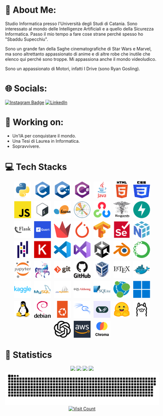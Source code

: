 # 💫 About Me:
Studio Informatica presso l'Università degli Studi di Catania. Sono interessato al mondo delle Intelligenze Artificiali e a quello della Sicurezza Informatica. Passo il mio tempo a fare cose strane perché spesso ho "Sbaddu Supecchiu".

Sono un grande fan della Saghe cinematografiche di Star Wars e Marvel, ma sono altrettanto appassionato di anime e di altre robe che inutile che elenco qui perché sono troppe. Mi appassiona anche il mondo videoludico.

Sono un appassionato di Motori, infatti I Drive (sono Ryan Gosling).



# 🌐 Socials:
[![Instagram Badge](https://img.shields.io/badge/Instagram-E4405F?style=for-the-badge&logo=instagram&logoColor=white)](https://www.instagram.com/giuseppe_bellamacina/)
[![LinkedIn](https://img.shields.io/badge/LinkedIn-%230077B5.svg?style=for-the-badge&logo=linkedin&logoColor=white)](https://www.linkedin.com/in/giuseppe-bellamacina-739b03204/)



# 🚀 Working on:
- Un'IA per conquistare il mondo.
- Una Tesi di Laurea in Informatica.
- Sopravvivere.



# 💻 Tech Stacks
<div style="display: flex; flex-wrap: wrap; gap: 10px; justify-content: center;">
    <img src="assets/img/python-original.svg" alt="Python" title="Python" width="55" height="55" style="background-color: white;">
    <img src="assets/img/c-original.svg" alt="C" title="C" width="55" height="55" style="background-color: white;">
    <img src="assets/img/cplusplus-original.svg" alt="C++" title="C++" width="55" height="55" style="background-color: white;">
    <img src="assets/img/csharp-original.svg" alt="C#" title="C#" width="55" height="55" style="background-color: white;">
    <img src="assets/img/java-original-wordmark.svg" alt="Java" title="Java" width="55" height="55" style="background-color: white;">
    <img src="assets/img/HTML5_logo_and_wordmark.svg.png" alt="HTML" title="HTML" width="55" height="55" style="background-color: white;">
    <img src="assets/img/CSS3_logo_and_wordmark.svg" alt="CSS" title="CSS" width="55" height="55" style="background-color: white;">
    <img src="assets/img/js.png" alt="Javascript" title="Javascript" width="55" height="55" style="background-color: white;">
    <img src="assets/img/bash.png" alt="Bash" title="Bash" width="55" height="55" style="background-color: white;">
    <img src="assets/img/scikitlearn-original.svg" alt="Sklearn" title="Sklearn" width="55" height="55" style="background-color: white;">
    <img src="assets/img/matplotlib-original.svg" alt="Matplotlib" title="Matplotlib" width="55" height="55" style="background-color: white;">
    <img src="assets/img/opencv-original.svg" alt="OpenCV" title="OpenCV" width="55" height="55" style="background-color: white;">
    <img src="assets/img/Requests_Python_Logo.png" alt="Requests" title="Requests" width="55" height="55" style="background-color: white;">
    <img src="assets/img/fastapi.svg" alt="FastAPI" title="FastAPI" width="55" height="55" style="background-color: white;">
    <img src="assets/img/flask-original-wordmark.svg" alt="Flask" title="Flask" width="55" height="55" style="background-color: white;">
    <img src="assets/img/quart.png" alt="Quart" title="Quart" width="55" height="55" style="background-color: white;">
    <img src="assets/img/streamlit-mark-color.svg" alt="Streamlit" title="Streamlit" width="55" height="55" style="background-color: white;">
    <img src="assets/img/pytorch-original.svg" alt="Pytorch" title="Pytorch" width="55" height="55" style="background-color: white;">
    <img src="assets/img/tensorflow.png" alt="TensorFlow" title="TensorFlow" width="55" height="55" style="background-color: white;">
    <img src="assets/img/selenium-original.svg" alt="Selenium" title="Selenium" width="55" height="55" style="background-color: white;">
    <img src="assets/img/numpy-original.svg" alt="Numpy" title="Numpy" width="55" height="55" style="background-color: white;">
    <img src="assets/img/pandas-original.svg" alt="Pandas" title="Pandas" width="55" height="55" style="background-color: white;">
    <img src="assets/img/keras-original.svg" alt="Keras" title="Keras" width="55" height="55" style="background-color: white;">
    <img src="assets/img/vscode-original.svg" alt="VSCode" title="VSCode" width="55" height="55" style="background-color: white;">
    <img src="assets/img/visualstudio-original.svg" alt="Visual Studio" title="Visual Studio" width="55" height="55" style="background-color: white;">
    <img src="assets/img/unity-original.svg" alt="Unity" title="Unity" width="55" height="55" style="background-color: white;">
    <img src="assets/img/blender-original.svg" alt="Blender" title="Blender" width="55" height="55" style="background-color: white;">
    <img src="assets/img/anaconda-original.svg" alt="Conda" title="Conda" width="55" height="55" style="background-color: white;">
    <img src="assets/img/jupyter-original-wordmark.svg" alt="Jupyter" title="Jupyter" width="55" height="55" style="background-color: white;">
    <img src="assets/img/uvicorn.png" alt="Uvicorn" title="Uvicorn" width="55" height="55" style="background-color: white;">
    <img src="assets/img/git-original-wordmark.svg" alt="Git" title="Git" width="55" height="55" style="background-color: white;">
    <img src="assets/img/github-original-wordmark.svg" alt="GitHub" title="GitHub" width="55" height="55" style="background-color: white;">
    <img src="assets/img/virtualbox.png" alt="VirtualBox" title="VirtualBox" width="55" height="55" style="background-color: white;">
    <img src="assets/img/latex-original.svg" alt="Latex" title="Latex" width="55" height="55" style="background-color: white;">
    <img src="assets/img/docker-original.svg" alt="Docker" title="Docker" width="55" height="55" style="background-color: white;">
    <img src="assets/img/kaggle-original-wordmark.svg" alt="Kaggle" title="Kaggle" width="55" height="55" style="background-color: white;">
    <img src="assets/img/mysql-original-wordmark.svg" alt="MySQL" title="MySQL" width="55" height="55" style="background-color: white;">
    <img src="assets/img/phpmyadmin-thumb.png" alt="PHPMyAdmin" title="PHPMyAdmin" width="55" height="55" style="background-color: white;">
    <img src="assets/img/sqlalchemy-original-wordmark.svg" alt="SQLAlchemy" title="SQLAlchemy" width="55" height="55" style="background-color: white;">
    <img src="assets/img/sqlite-original-wordmark.svg" alt="SQLite" title="SQLite" width="55" height="55" style="background-color: white;">
    <img src="assets/img/neo4j-icon-452x512-b63ajo4a.png" alt="Neo4j" title="Neo4j" width="55" height="55" style="background-color: white;">
    <img src="assets/img/windows11-original.svg" alt="Windows" title="Windows" width="55" height="55" style="background-color: white;">
    <img src="assets/img/linux-original.svg" alt="Linux" title="Linux" width="55" height="55" style="background-color: white;">
    <img src="assets/img/Debian_logo.png" alt="Debian" title="Debian" width="55" height="55" style="background-color: white;">
    <img src="assets/img/ubuntu-original.svg" alt="Ubuntu" title="Ubuntu" width="55" height="55" style="background-color: white;">
    <img src="assets/img/kalilinux-original-wordmark.svg" alt="Kali Linux" title="Kali Linux" width="55" height="55" style="background-color: white;">
    <img src="assets/img/langchain.jpg" alt="LangChain" title="LangChain" width="55" height="55" style="background-color: white;">
    <img src="assets/img/huggingface-2.svg" alt="HuggingFace" title="HuggingFace" width="55" height="55" style="background-color: white;">
    <img src="assets/img/ollamalogo.png" alt="Ollama" title="Ollama" width="55" height="55" style="background-color: white;">
    <img src="assets/img/openai-2.svg" alt="OpenAI" title="OpenAI" width="55" height="55" style="background-color: white;">
    <img src="assets/img/aws.webp" alt="AWS" title="AWS" width="55" height="55" style="background-color: white;">
    <img src="assets/img/chroma.png" alt="Chroma" title="Chroma" width="55" height="55" style="background-color: white;">
</div>



# 🧪 Statistics
<center>
	<img src=https://github-profile-trophy.vercel.app/?username=GiuseppeBellamacina&title=MultipleLang,Repositories,Stars,Commits,Experience,Followers&theme=darkhub />
	<div style="display: inline-block;">
		<img src=https://github-readme-stats.vercel.app/api?username=GiuseppeBellamacina&show_icons=true&count_private=true&theme=tokyonight&include_all_commits=true />
		<img src=https://github-readme-stats.vercel.app/api/top-langs/?username=GiuseppeBellamacina&size_weight=0.01&count_weight=0.4&langs_count=20&hide=batchfile,shell,makefile&layout=compact&theme=tokyonight />
	</div>
	<img src=https://github-profile-summary-cards.vercel.app/api/cards/profile-details?username=GiuseppeBellamacina&theme=github_dark />
</center>



<div align="center">
 <img width="1000" src="assets/github-snake.svg" alt="snake"/>
</div>

<div align="center">
    <a href="https://visitcount.itsvg.in/api?id=GiuseppeBellamacina&icon=10&color=12">
        <img src="https://visitcount.itsvg.in/api?id=GiuseppeBellamacina&icon=10&color=12" alt="Visit Count"/>
    </a>
</div>